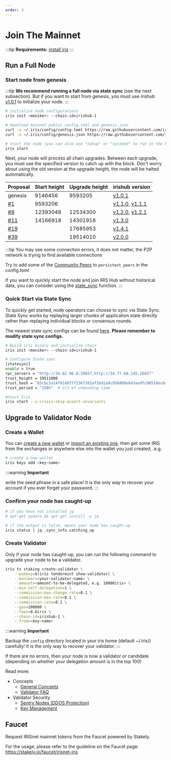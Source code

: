 ```yaml
---
order: 3
---
```


# Join The Mainnet

:::tip
**Requirements:** [install iris](install.md)
:::

## Run a Full Node

### Start node from genesis

:::tip
**We recommend running a full node via state sync** (see the next subsection). But if you want to start from genesis, you must use irishub [v1.0.1](https://github.com/irisnet/irishub/releases/tag/v1.0.1) to initialize your node.
:::

```bash
# initialize node configurations
iris init <moniker> --chain-id=irishub-1

# download mainnet public config.toml and genesis.json
curl -o ~/.iris/config/config.toml https://raw.githubusercontent.com/irisnet/mainnet/master/config/config.toml
curl -o ~/.iris/config/genesis.json https://raw.githubusercontent.com/irisnet/mainnet/master/config/genesis.json

# start the node (you can also use "nohup" or "systemd" to run in the background)
iris start
```

Next, your node will process all chain upgrades. Between each upgrade, you must use the specified version to catch up with the block. Don't worry about using the old version at the upgrade height, the node will be halted automatically.

| Proposal | Start height | Upgrade height | irishub version |
| -------- | ------------ | -------------- | ----- |
| genesis  |  9146456     |  9593205  | [v1.0.1](https://github.com/irisnet/irishub/releases/tag/v1.0.1) |
| [#1](https://irishub.iobscan.io/#/ProposalsDetail/1)  |  9593206     |    | [v1.1.0](https://github.com/irisnet/irishub/releases/tag/v1.1.0), [v1.1.1](https://github.com/irisnet/irishub/releases/tag/v1.1.1)|
| [#8](https://irishub.iobscan.io/#/ProposalsDetail/8)  |  12393048     | 12534300 | [v1.2.0](https://github.com/irisnet/irishub/releases/tag/v1.2.0), [v1.2.1](https://github.com/irisnet/irishub/releases/tag/v1.2.1) |
| [#11](https://irishub.iobscan.io/#/ProposalsDetail/11)  |  14166918     |  14301916  | [v1.3.0](https://github.com/irisnet/irishub/releases/tag/v1.3.0) |
| [#19](https://irishub.iobscan.io/#/gov/proposals/19)  |       |  17685953  | [v1.4.1](https://github.com/irisnet/irishub/releases/tag/v1.4.1) |
 | [#39](https://irishub.iobscan.io/#/gov/proposals/39) |        | 19514010 | [v2.0.0](https://github.com/irisnet/irishub/releases/tag/v2.0.0) | 

:::tip
You may see some connection errors, it does not matter, the P2P network is trying to find available connections

Try to add some of the [Community Peers](https://github.com/irisnet/mainnet/blob/master/config/community-peers.md) to `persistent_peers` in the config.toml

If you want to quickly start the node and join IRIS Hub without historical data, you can consider using the [state_sync](./state-sync.md) function.
:::

### Quick Start via State Sync

To quickly get started, node operators can choose to sync via State Sync. State Sync works by replaying larger chunks of application state directly rather than replaying individual blocks or consensus rounds.

The newest state sync configs can be found [here](https://ping.pub/iris/statesync). **Please remember to modify state sync configs.**

```bash
# Build iris binary and initialize chain
iris init <moniker> --chain-id=irishub-1

# Configure State sync
[statesync]
enable = true
rpc_servers = "http://34.82.96.8:26657,http://34.77.68.145:26657"
trust_height = 19511000
trust_hash = "65cbc3a14f81d07ff2367202af1bd1a9c958800e643aedfc80518ec642e89eb8"
trust_period = "168h"  # 2/3 of unbonding time

#Start Iris
iris start --x-crisis-skip-assert-invariants
```

## Upgrade to Validator Node

### Create a Wallet

You can [create a new wallet](../cli-client/keys.md#create-a-new-key) or [import an existing one](../cli-client/keys.md#recover-an-existing-key-from-seed-phrase), then get some IRIS from the exchanges or anywhere else into the wallet you just created, .e.g.

```bash
# create a new wallet
iris keys add <key-name>
```

:::warning
**Important**

write the seed phrase in a safe place! It is the only way to recover your account if you ever forget your password.
:::

### Confirm your node has caught-up

```bash
# if you have not installed jq
# apt-get update && apt-get install -y jq

# if the output is false, means your node has caught-up
iris status | jq .sync_info.catching_up
```

### Create Validator

Only if your node has caught-up, you can run the following command to upgrade your node to be a validator.

```bash
iris tx staking create-validator \
    --pubkey=$(iris tendermint show-validator) \
    --moniker=<your-validator-name> \
    --amount=<amount-to-be-delegated, e.g. 10000iris> \
    --min-self-delegation=1 \
    --commission-max-change-rate=0.1 \
    --commission-max-rate=0.1 \
    --commission-rate=0.1 \
    --gas=100000 \
    --fees=0.6iris \
    --chain-id=irishub-1 \
    --from=<key-name>
```

:::warning
**Important**

Backup the `config` directory located in your iris home (default ~/.iris/) carefully! It is the only way to recover your validator.
:::

If there are no errors, then your node is now a validator or candidate (depending on whether your delegation amount is in the top 100)

Read more:

- Concepts
  - [General Concepts](../concepts/general-concepts.md)
  - [Validator FAQ](../concepts/validator-faq.md)
- Validator Security
  - [Sentry Nodes (DDOS Protection)](../concepts/sentry-nodes.md)
  - [Key Management](../tools/kms.md)

## Faucet

Request IRISnet mainnet tokens from the Faucet powered by Stakely.

For the usage, please refer to the guideline on the Faucet page: https://stakely.io/faucet/irisnet-iris
